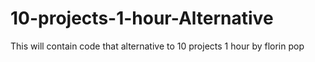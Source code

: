 # 10-projects-1-hour-Alternative
This will contain code that alternative to 10 projects 1 hour by florin pop
